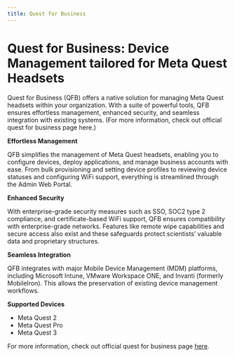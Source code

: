 ```yaml
---
title: Quest for Business
---
```


# Quest for Business: Device Management tailored for Meta Quest Headsets

Quest for Business (QFB) offers a native solution for managing Meta Quest headsets within your organization. With a suite of powerful tools, QFB ensures effortless management, enhanced security, and seamless integration with existing systems. (For more information, check out official quest for business page here.)

**Effortless Management**

QFB simplifies the management of Meta Quest headsets, enabling you to configure devices, deploy applications, and manage business accounts with ease. From bulk provisioning and setting device profiles to reviewing device statuses and configuring WiFi support, everything is streamlined through the Admin Web Portal.

**Enhanced Security**

With enterprise-grade security measures such as SSO, SOC2 type 2 compliance, and certificate-based WiFi support, QFB ensures compatibility with enterprise-grade networks. Features like remote wipe capabilities and secure access also exist and these safeguards protect scientists’ valuable data and proprietary structures.

**Seamless Integration**

QFB integrates with major Mobile Device Management (MDM) platforms, including Microsoft Intune, VMware Workspace ONE, and Invanti (formerly MobileIron). This allows the preservation of existing device management workflows.

**Supported Devices**
- Meta Quest 2
- Meta Quest Pro
- Meta Quest 3

<vimg src="help/qfb_dashboard.png" />

For more information, check out official quest for business page [here](https://forwork.meta.com/quest/business-subscription/).
